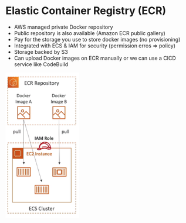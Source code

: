 # Elastic Container Registry (ECR)
- AWS managed private Docker repository
- Public repository is also available (Amazon ECR public gallery)
- Pay for the storage you use to store docker images (no provisioning)
- Integrated with ECS & IAM for security (permission erros => policy)
- Storage backed by S3
- Can upload Docker images on ECR manually or we can use a CICD service like CodeBuild

<img src=./images/ecr.png width="200"/>